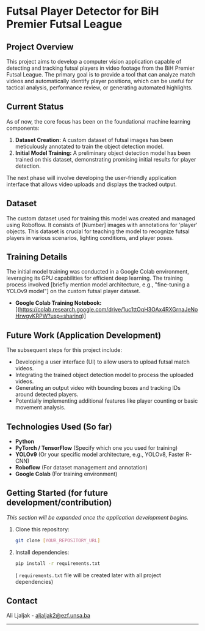 # Futsal Player Detector for BiH Premier Futsal League

## Project Overview

This project aims to develop a computer vision application capable of detecting and tracking futsal players in video footage from the BiH Premier Futsal League. The primary goal is to provide a tool that can analyze match videos and automatically identify player positions, which can be useful for tactical analysis, performance review, or generating automated highlights.

## Current Status

As of now, the core focus has been on the foundational machine learning components:
1.  **Dataset Creation:** A custom dataset of futsal images has been meticulously annotated to train the object detection model.
2.  **Initial Model Training:** A preliminary object detection model has been trained on this dataset, demonstrating promising initial results for player detection.

The next phase will involve developing the user-friendly application interface that allows video uploads and displays the tracked output.

## Dataset

The custom dataset used for training this model was created and managed using Roboflow. It consists of [Number] images with annotations for 'player' objects. This dataset is crucial for teaching the model to recognize futsal players in various scenarios, lighting conditions, and player poses.


## Training Details

The initial model training was conducted in a Google Colab environment, leveraging its GPU capabilities for efficient deep learning. The training process involved [briefly mention model architecture, e.g., "fine-tuning a YOLOv9 model"] on the custom futsal player dataset.

* **Google Colab Training Notebook:** [(https://colab.research.google.com/drive/1uc1ttOqH3OAx4RXGrnaJeNoHrwgvKRPW?usp=sharing)]
    

## Future Work (Application Development)

The subsequent steps for this project include:
* Developing a user interface (UI) to allow users to upload futsal match videos.
* Integrating the trained object detection model to process the uploaded videos.
* Generating an output video with bounding boxes and tracking IDs around detected players.
* Potentially implementing additional features like player counting or basic movement analysis.

## Technologies Used (So far)

* **Python**
* **PyTorch / TensorFlow** (Specify which one you used for training)
* **YOLOv9** (Or your specific model architecture, e.g., YOLOv8, Faster R-CNN)
* **Roboflow** (For dataset management and annotation)
* **Google Colab** (For training environment)

## Getting Started (for future development/contribution)

_This section will be expanded once the application development begins._

1.  Clone this repository:
    ```bash
    git clone [YOUR_REPOSITORY_URL]
    ```
2.  Install dependencies:
    ```bash
    pip install -r requirements.txt
    ```
    ( `requirements.txt` file will be created later with all project dependencies)

## Contact

Ali Ljaljak - aljaljak2@ezf.unsa.ba

---